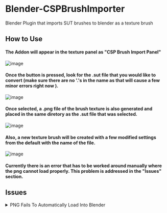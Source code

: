 # Blender-CSPBrushImporter
Blender Plugin that imports SUT brushes to blender as a texture brush

## How to Use

#### The Addon will appear in the texture panel as "CSP Brush Import Panel"

![image](https://user-images.githubusercontent.com/56279192/213882901-77aecd2d-2d69-4eb3-a9e9-d916059a902d.png)

#### Once the button is pressed, look for the .sut file that you would like to convert (make sure there are no '.'s in the name as that will cause a few minor errors right now ).

![image](https://user-images.githubusercontent.com/56279192/213882962-dae057c6-6302-436c-a3ec-f43291bfebf7.png)

#### Once selected, a .png file of the brush texture is also generated and placed in the same diretory as the .sut file that was selected.

![image](https://user-images.githubusercontent.com/56279192/213883040-b221c247-0d1e-4bd2-ba2a-b04559d81ef2.png)

#### Also, a new texture brush will be created with a few modified settings from the default with the name of the file.

![image](https://user-images.githubusercontent.com/56279192/213883058-8e3d0c83-9b5a-4778-9a0f-ff0b13580418.png)

#### Currently there is an error that has to be worked around manually where the png cannot load properly. This problem is addressed in the "Issues" section.


## Issues


<details>
<summary>PNG Fails To Automatically Load Into Blender</summary>
<p align="center">

#### Currently Blender does not like the way the PNG is saved by the addon and will give an error in the texture panel.

![image](https://user-images.githubusercontent.com/56279192/213882352-7e8f5c63-6472-4159-9c40-fa3430dcc373.png)

#### This is currently fixed by saving a copy over the original image then reloading the image from the texture panel
#### Make sure to save over ther original with the same name

![image](https://user-images.githubusercontent.com/56279192/213882557-a1c19153-b5c8-4e0f-a564-ba0cb9ca5064.png)

#### Back in Blender hitting the refresh Icon will reload the image and should remove the error

![image](https://user-images.githubusercontent.com/56279192/213882801-21cedf41-3abe-47ad-9a05-19f58478b040.png)
  


</p>
</details>



